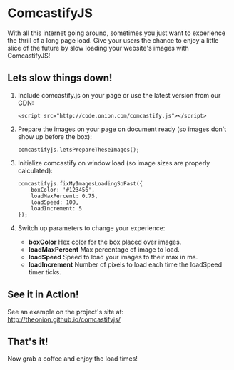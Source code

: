 # ComcastifyJS
With all this internet going around, sometimes you just want to experience the thrill of a long page load. Give your users the chance to enjoy a little slice of the future by slow loading your website's images with ComcastifyJS!

## Lets slow things down!
1. Include comcastify.js on your page or use the latest version from our CDN:

      ```<script src="http://code.onion.com/comcastify.js"></script>```

2. Prepare the images on your page on document ready (so images don't show up before the box):

    ```
    comcastifyjs.letsPrepareTheseImages();
    ```

3. Initialize comcastify on window load (so image sizes are properly calculated):

    ```
    comcastifyjs.fixMyImagesLoadingSoFast({
        boxColor: '#123456',
        loadMaxPercent: 0.75,
        loadSpeed: 100,
        loadIncrement: 5
    });
    ```
4. Switch up parameters to change your experience:
    * **boxColor** Hex color for the box placed over images.
    * **loadMaxPercent** Max percentage of image to load.
    * **loadSpeed** Speed to load your images to their max in ms.
    * **loadIncrement** Number of pixels to load each time the loadSpeed timer ticks.

## See it in Action!
See an example on the project's site at: http://theonion.github.io/comcastifyjs/

## That's it!
Now grab a coffee and enjoy the load times!